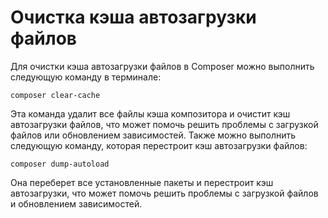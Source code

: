 # Очистка кэша автозагрузки файлов

Для очистки кэша автозагрузки файлов в Composer можно выполнить следующую команду в терминале:

```
composer clear-cache
```
Эта команда удалит все файлы кэша композитора и очистит кэш автозагрузки файлов, что может помочь решить проблемы 
с загрузкой файлов или обновлением зависимостей. Также можно выполнить следующую команду, которая перестроит кэш автозагрузки файлов:
```
composer dump-autoload
```
Она переберет все установленные пакеты и перестроит кэш автозагрузки, что может помочь решить проблемы с загрузкой файлов и обновлением зависимостей.
